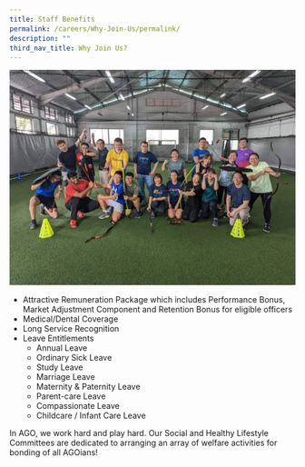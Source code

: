 ```yaml
---
title: Staff Benefits
permalink: /careers/Why-Join-Us/permalink/
description: ""
third_nav_title: Why Join Us?
---
```

![](/images/FB_IMG_1675151572724.jpg)
*   Attractive Remuneration Package which includes Performance Bonus, Market Adjustment Component and Retention Bonus for eligible officers
*   Medical/Dental Coverage
*   Long Service Recognition
*   Leave Entitlements
    *   Annual Leave
    *   Ordinary Sick Leave
    *   Study Leave
    *   Marriage Leave
    *   Maternity & Paternity Leave
    *   Parent-care Leave
    *   Compassionate Leave
    *   Childcare / Infant Care Leave

In AGO, we work hard and play hard. Our Social and Healthy Lifestyle Committees are dedicated to arranging an array of welfare activities for bonding of all AGOians!
